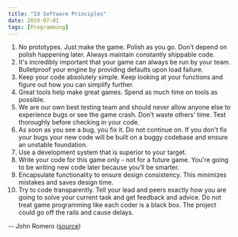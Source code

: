 ```yaml
---
title: "Id Software Principles"
date: 2019-07-01
tags: [Programming]
---
```


1. No prototypes. Just make the game. Polish as you go. Don't depend on polish happening later. Always maintain constantly shippable code.
2. It's incredibly important that your game can always be run by your team. Bulletproof your engine by providing defaults upon load failure.
3. Keep your code absolutely simple. Keep looking at your functions and figure out how you can simplify further.
4. Great tools help make great games. Spend as much time on tools as possible.
5. We are our own best testing team and should never allow anyone else to experience bugs or see the game crash. Don't waste others' time. Test thoroughly before checking in your code.
6. As soon as you see a bug, you fix it. Do not continue on. If you don't fix your bugs your new code will be built on a buggy codebase and ensure an unstable foundation.
7. Use a development system that is superior to your target.
8. Write your code for this game only - not for a future game. You're going to be writing new code later because you'll be smarter.
9. Encapsulate functionality to ensure design consistency. This minimizes mistakes and saves design time.
10. Try to code transparently. Tell your lead and peers exactly how you are going to solve your current task and get feedback and advice. Do not treat game programming like each coder is a black box. The project could go off the rails and cause delays.

-- John Romero ([source][source])

[source]: https://youtu.be/KFziBfvAFnM
